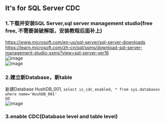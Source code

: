 ## It's for SQL Server CDC   
### 1.下载并安装SQL Server,sql server management studio(free free, 不需要装破解版，安装教程后面补上)    
https://www.microsoft.com/en-us/sql-server/sql-server-downloads  
https://learn.microsoft.com/zh-cn/sql/ssms/download-sql-server-management-studio-ssms?view=sql-server-ver16  
![image](https://user-images.githubusercontent.com/32427537/197346596-9bdfe1a7-3d85-4a51-8737-63103bbd2bf5.png)  
![image](https://user-images.githubusercontent.com/32427537/197346710-5bf32a43-bd29-482b-819e-be70382251cd.png)

### 2.建立新Database，新table 
新建Database HushDB_001,
`select is_cdc_enabled, * from sys.databases where name='HushDB_001'`  
`GO`  
![image](https://user-images.githubusercontent.com/32427537/197346960-af4a31c0-b831-40a8-bc45-9cb27bbda417.png)  

### 3.enable CDC(Database level and table level)


### 
